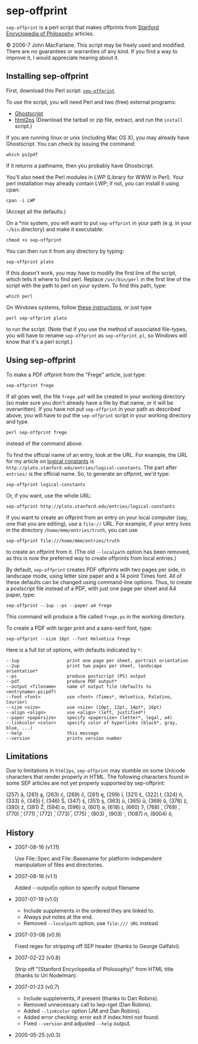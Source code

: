 sep-offprint
============

`sep-offprint` is a perl script that makes offprints from 
[Stanford Encyclopedia of Philosophy] articles.

[Stanford Encyclopedia of Philosophy]: http://plato.stanford.edu

© 2006-7 John MacFarlane. This script may be freely used and modified.
There are no guarantees or warranties of any kind. If you find a way to
improve it, I would appreciate hearing about it.

Installing sep-offprint
-----------------------

First, download this Perl script: [`sep-offprint`](sep-offprint)

To use the script, you will need Perl and two (free) external
programs:

-   [Ghostscript](http://www.cs.wisc.edu/~ghost/doc/AFPL/get851.htm)
-   [html2ps](http://user.it.uu.se/~jan/html2ps.html) (Download the
    tarball or zip file, extract, and run the `install` script.)

If you are running linux or unix (including Mac OS X), you may
already have Ghostscript. You can check by issuing the command:

    which ps2pdf

If it returns a pathname, then you probably have Ghostscript.

You'll also need the Perl modules in LWP (Library for WWW in Perl).
Your perl installation may already contain LWP; if not, you can
install it using cpan:

    cpan -i LWP

(Accept all the defaults.)

On a \*nix system, you will want to put `sep-offprint` in your path
(e.g. in your `~/bin` directory) and make it executable:

    chmod +x sep-offprint

You can then run it from any directory by typing:

    sep-offprint plato

If this doesn't work, you may have to modify the first line of the
script, which tells it where to find perl. Replace `/usr/bin/perl`
in the first line of the script with the path to perl on your
system. To find this path, type:

    which perl

On Windows systems, follow [these instructions], or just type

    perl sep-offprint plato

to run the script.  (Note that if you use the method of associated file-types,
you will have to rename `sep-offprint` as `sep-offprint.pl`, so Windows will
know that it's a perl script.)

[these instructions]: http://aspn.activestate.com/ASPN/docs/ActivePerl/5.8/faq/Windows/ActivePerl-Winfaq4.html#What_s_the_equivalent_of_the_she

Using sep-offprint
------------------

To make a PDF offprint from the "Frege" article, just type:

    sep-offprint frege

If all goes well, the file `frege.pdf` will be created in your
working directory (so make sure you don't already have a file by
that name, or it will be overwritten).  If you have not put
`sep-offprint` in your path as described above, you will have
to put the `sep-offprint` script in your working directory and type

    perl sep-offprint frege

instead of the command above.

To find the official name of an entry, look at the URL. For
example, the URL for my article on
[logical constants](http://plato.stanford.edu/entries/logical-constants)
is `http://plato.stanford.edu/entries/logical-constants`. The part
after `entries/` is the official name. So, to generate an offprint,
we'd type:

    sep-offprint logical-constants

Or, if you want, use the whole URL:

    sep-offprint http://plato.stanford.edu/entries/logical-constants

If you want to create an offprint from an entry on your local computer
(say, one that you are editing), use a `file://` URL. For example, if
your entry lives in the directory `/home/mmm/entries/truth`, you can use

    sep-offprint file:///home/mmm/entries/truth

to create an offprint from it. (The old `--localpath` option has been
removed, as this is now the preferred way to create offprints from
local entries.)

By default, `sep-offprint` creates PDF offprints with two pages per
side, in landscape mode, using letter size paper and a 14 point
Times font. All of these defaults can be changed using command-line
options. Thus, to create a postscript file instead of a PDF, with
just one page per sheet and A4 paper, type:

    sep-offprint --1up --ps --paper a4 frege

This command will produce a file called `frege.ps` in the working
directory.

To create a PDF with larger print and a sans-serif font, type:

    sep-offprint --size 16pt --font Helvetica frege

Here is a full list of options, with defaults indicated by `*`:

    --1up                  print one page per sheet, portrait orientation
    --2up                  print two pages per sheet, landscape orientation*
    --ps                   produce postscript (PS) output
    --pdf                  produce PDF output*
    --output <filename>    name of output file (defaults to <entryname>.ps|pdf)
    --font <font>          use <font> (Times*, Helvetica, Palatino, Courier)
    --size <size>          use <size> (10pt, 12pt, 14pt*, 16pt)
    --align <align>        use <align> (left, justified*)
    --paper <papersize>    specify <papersize> (letter*, legal, a4)
    --linkcolor <color>    specify color of hyperlinks (black*, gray, blue, ...)
    --help                 this message
    --version              prints version number

Limitations
-----------

Due to limitations in `html2ps`, `sep-offprint` may stumble
on some Unicode characters that render properly in HTML.
The following characters found in some SEP articles 
are not yet properly supported by sep-offprint:

(257) &#257;,
(261) &#261;,
(263) &#263;,
(269) &#269;,
(281) &#281;,
(299) &#299;,
(321) &#321;,
(322) &#322;,
(324) &#324;,
(333) &#333;,
(345) &#345;,
(346) &#346;,
(347) &#347;,
(351) &#351;,
(363) &#363;,
(365) &#365;,
(369) &#369;,
(378) &#378;,
(380) &#380;,
(381) &#381;,
(594) &#594;,
(596) &#596;,
(601) &#601;,
(618) &#618;,
(660) &#660;,
(768) &#768;,
(769) &#769;,
(770) &#770;,
(771) &#771;,
(772) &#772;,
(773) &#773;,
(775) &#775;,
(803) &#803;,
(903) &#903;,
(1087) &#1087;,
(8004) &#8004;,

History
-------

+   2007-08-16 (v1.11)

    Use File::Spec and File::Basename for platform-independent
    manipulation of files and directories.

+   2007-08-16 (v1.1)

    Added --output|o option to specify output filename

+   2007-07-19 (v1.0)

    - Include supplements in the ordered they are linked to.
    - Always put notes at the end.
    - Removed `--localpath` option; use `file:/// URL` instead.

+   2007-03-08 (v0.9)

    Fixed regex for stripping off SEP header (thanks to George Galfalvi).

+   2007-02-22 (v0.8)

    Strip off "(Stanford Encyclopedia of Philosophy)" from
    HTML title (thanks to Uri Nodelman).

+   2007-01-23 (v0.7)

    - Include supplements, if present (thanks to Dan Robins).
    - Removed unnecessary call to lwp-rget (Dan Robins).
    - Added `--linkcolor` option (JM and Dan Robins).
    - Added error checking:  error exit if index.html not found.
    - Fixed `--version` and adjusted `--help` output.

+   2005-05-25 (v0.3)

